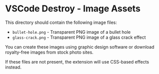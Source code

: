 # VSCode Destroy - Image Assets

This directory should contain the following image files:

- `bullet-hole.png` - Transparent PNG image of a bullet hole
- `glass-crack.png` - Transparent PNG image of a glass crack effect

You can create these images using graphic design software or download royalty-free images from stock photo sites.

If these files are not present, the extension will use CSS-based effects instead.
